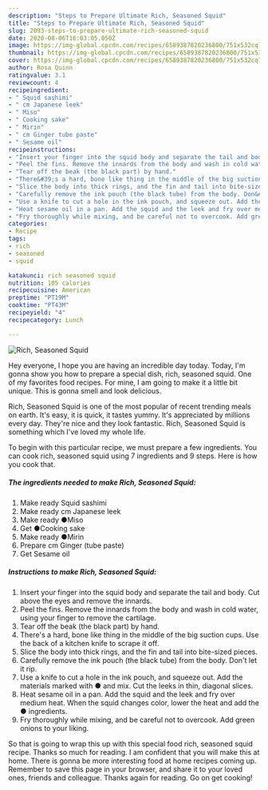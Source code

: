 ```yaml
---
description: "Steps to Prepare Ultimate Rich, Seasoned Squid"
title: "Steps to Prepare Ultimate Rich, Seasoned Squid"
slug: 2093-steps-to-prepare-ultimate-rich-seasoned-squid
date: 2020-08-06T16:03:05.050Z
image: https://img-global.cpcdn.com/recipes/6589387820236800/751x532cq70/rich-seasoned-squid-recipe-main-photo.jpg
thumbnail: https://img-global.cpcdn.com/recipes/6589387820236800/751x532cq70/rich-seasoned-squid-recipe-main-photo.jpg
cover: https://img-global.cpcdn.com/recipes/6589387820236800/751x532cq70/rich-seasoned-squid-recipe-main-photo.jpg
author: Rosa Quinn
ratingvalue: 3.1
reviewcount: 4
recipeingredient:
- " Squid sashimi"
- " cm Japanese leek"
- " Miso"
- " Cooking sake"
- " Mirin"
- " cm Ginger tube paste"
- " Sesame oil"
recipeinstructions:
- "Insert your finger into the squid body and separate the tail and body. Cut above the eyes and remove the innards."
- "Peel the fins. Remove the innards from the body and wash in cold water, using your finger to remove the cartilage."
- "Tear off the beak (the black part) by hand."
- "There&#39;s a hard, bone like thing in the middle of the big suction cups. Use the back of a kitchen knife to scrape it off."
- "Slice the body into thick rings, and the fin and tail into bite-sized pieces."
- "Carefully remove the ink pouch (the black tube) from the body. Don&#39;t let it rip."
- "Use a knife to cut a hole in the ink pouch, and squeeze out. Add the materials marked with ● and mix. Cut the leeks in thin, diagonal slices."
- "Heat sesame oil in a pan. Add the squid and the leek and fry over medium heat. When the squid changes color, lower the heat and add the ● ingredients."
- "Fry thoroughly while mixing, and be careful not to overcook. Add green onions to your liking."
categories:
- Recipe
tags:
- rich
- seasoned
- squid

katakunci: rich seasoned squid 
nutrition: 105 calories
recipecuisine: American
preptime: "PT19M"
cooktime: "PT43M"
recipeyield: "4"
recipecategory: Lunch

---
```



![Rich, Seasoned Squid](https://img-global.cpcdn.com/recipes/6589387820236800/751x532cq70/rich-seasoned-squid-recipe-main-photo.jpg)

Hey everyone, I hope you are having an incredible day today. Today, I'm gonna show you how to prepare a special dish, rich, seasoned squid. One of my favorites food recipes. For mine, I am going to make it a little bit unique. This is gonna smell and look delicious.

Rich, Seasoned Squid is one of the most popular of recent trending meals on earth. It's easy, it is quick, it tastes yummy. It's appreciated by millions every day. They're nice and they look fantastic. Rich, Seasoned Squid is something which I've loved my whole life.




To begin with this particular recipe, we must prepare a few ingredients. You can cook rich, seasoned squid using 7 ingredients and 9 steps. Here is how you cook that.

<!--inarticleads1-->

##### The ingredients needed to make Rich, Seasoned Squid:

1. Make ready  Squid sashimi
1. Make ready  cm Japanese leek
1. Make ready  ●Miso
1. Get  ●Cooking sake
1. Make ready  ●Mirin
1. Prepare  cm Ginger (tube paste)
1. Get  Sesame oil




<!--inarticleads2-->

##### Instructions to make Rich, Seasoned Squid:

1. Insert your finger into the squid body and separate the tail and body. Cut above the eyes and remove the innards.
1. Peel the fins. Remove the innards from the body and wash in cold water, using your finger to remove the cartilage.
1. Tear off the beak (the black part) by hand.
1. There&#39;s a hard, bone like thing in the middle of the big suction cups. Use the back of a kitchen knife to scrape it off.
1. Slice the body into thick rings, and the fin and tail into bite-sized pieces.
1. Carefully remove the ink pouch (the black tube) from the body. Don&#39;t let it rip.
1. Use a knife to cut a hole in the ink pouch, and squeeze out. Add the materials marked with ● and mix. Cut the leeks in thin, diagonal slices.
1. Heat sesame oil in a pan. Add the squid and the leek and fry over medium heat. When the squid changes color, lower the heat and add the ● ingredients.
1. Fry thoroughly while mixing, and be careful not to overcook. Add green onions to your liking.




So that is going to wrap this up with this special food rich, seasoned squid recipe. Thanks so much for reading. I am confident that you will make this at home. There is gonna be more interesting food at home recipes coming up. Remember to save this page in your browser, and share it to your loved ones, friends and colleague. Thanks again for reading. Go on get cooking!
